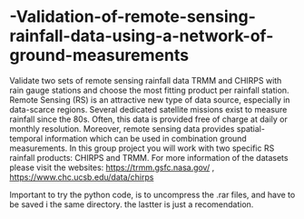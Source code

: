 # -Validation-of-remote-sensing-rainfall-data-using-a-network-of-ground-measurements
Validate two sets of remote sensing rainfall data TRMM and CHIRPS with rain gauge stations and choose the most fitting product per rainfall station.
Remote Sensing (RS) is an attractive new type of data source, especially in data-scarce 
regions. Several dedicated satellite missions exist to measure rainfall since the 80s. Often, 
this data is provided free of charge at daily or monthly resolution. Moreover, remote 
sensing data provides spatial-temporal information which can be used in combination 
ground measurements. In this group project you will work with two specific RS rainfall 
products: CHIRPS and TRMM. For more information of the datasets please visit the 
websites: https://trmm.gsfc.nasa.gov/ , https://www.chc.ucsb.edu/data/chirps 

Important to try the python code, is to uncompress the .rar files, and have to be saved i the same directory. the lastter is just a recomendation.
